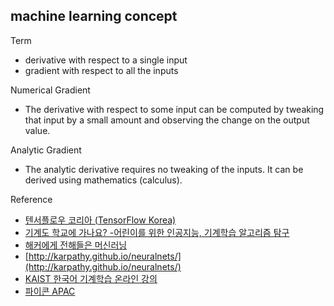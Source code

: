 ## machine learning concept  

Term
- derivative with respect to a single input
- gradient with respect to all the inputs

Numerical Gradient
- The derivative with respect to some input can be computed by tweaking that input by a small amount and observing the change on the output value.

Analytic Gradient
- The analytic derivative requires no tweaking of the inputs. It can be derived using mathematics (calculus).











Reference
- [텐서플로우 코리아 (TensorFlow Korea)](https://tensorflowkorea.wordpress.com)
- [기계도 학교에 가나요? -어린이를 위한 인공지능, 기계학습 알고리즘 탐구](https://tensorflowkorea.files.wordpress.com/2016/10/e18480e185b5e18480e185a8e18483e185a9e18492e185a1e186a8e18480e185ade1848be185a6e18480e185a1e18482e185a1e1848be185ad-e18487e185a1e186a8.pdf)
- [해커에게 전해들은 머신러닝](http://www.hanbit.co.kr/store/education/edu_view.html?p_code=S4788493436)
- [http://karpathy.github.io/neuralnets/](http://karpathy.github.io/neuralnets/)
- [KAIST 한국어 기계학습 온라인 강의](http://seslab.kaist.ac.kr/xe2/page_GBex27)
- [파이콘 APAC](https://www.pycon.kr/2016apac/program/list/)
